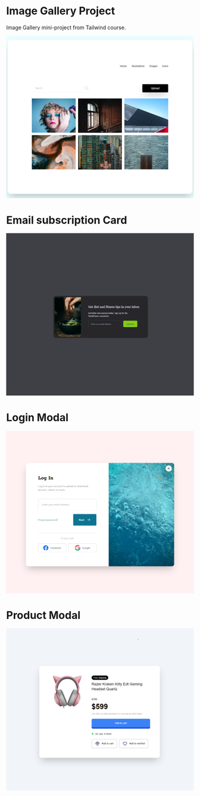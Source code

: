 # Image Gallery Project

Image Gallery mini-project from Tailwind course.

![Alt text](src/image-gallery/images/image-gallery.png)

# Email subscription Card

![Alt text](src/emailCard/images/email-subscribe.png)


# Login Modal

![Alt text](src/login-modal/images/login-modal.png)


# Product Modal

![Alt text](src/product-modal/images/product-modal.png)

